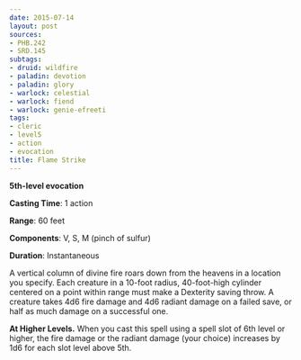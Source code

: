 ```yaml
---
date: 2015-07-14
layout: post
sources:
- PHB.242
- SRD.145
subtags:
- druid: wildfire
- paladin: devotion
- paladin: glory
- warlock: celestial
- warlock: fiend
- warlock: genie-efreeti
tags:
- cleric
- level5
- action
- evocation
title: Flame Strike
---
```


**5th-level evocation**

**Casting Time**: 1 action

**Range**: 60 feet

**Components**: V, S, M (pinch of sulfur)

**Duration**: Instantaneous

A vertical column of divine fire roars down from the heavens in a location you specify. Each creature in a 10-foot radius, 40-foot-high cylinder centered on a point within range must make a Dexterity saving throw. A creature takes 4d6 fire damage and 4d6 radiant damage on a failed save, or half as much damage on a successful one.

**At Higher Levels.** When you cast this spell using a spell slot of 6th level or higher, the fire damage or the radiant damage (your choice) increases by 1d6 for each slot level above 5th.
